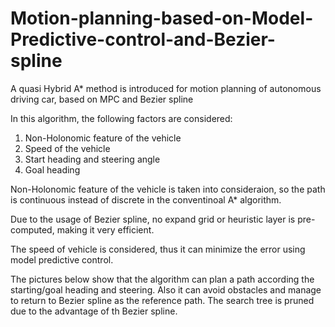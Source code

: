 # Motion-planning-based-on-Model-Predictive-control-and-Bezier-spline
A quasi Hybrid A* method is introduced for motion planning of autonomous driving car, based on MPC and Bezier spline 

In this algorithm, the following factors are considered:

1. Non-Holonomic feature of the vehicle
2. Speed of the vehicle
3. Start heading and steering angle
4. Goal heading

Non-Holonomic feature of the vehicle is taken into consideraion, so the path is continuous instead of discrete in the
conventinoal A* algorithm.

Due to the usage of Bezier spline, no expand grid or heuristic layer is pre-computed, making it very efficient.

The speed of vehicle is considered, thus it can minimize the error using model predictive control.

The pictures below show that the algorithm can plan a path according the starting/goal heading and steering.
Also it can avoid obstacles and manage to return to Bezier spline as the reference path.
The search tree is pruned due to the advantage of th Bezier spline.

